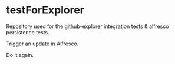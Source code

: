 testForExplorer
===============

Repository used for the github-explorer integration tests & alfresco persistence tests.

Trigger an update in Alfresco.

Do it again.
